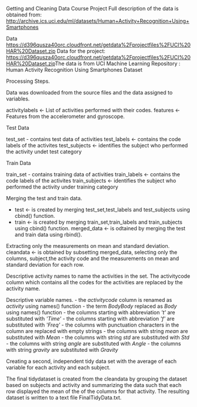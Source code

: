 Getting and Cleaning Data Course Project
Full description of the data is obtained from: http://archive.ics.uci.edu/ml/datasets/Human+Activity+Recognition+Using+Smartphones

Data
https://d396qusza40orc.cloudfront.net/getdata%2Fprojectfiles%2FUCI%20HAR%20Dataset.zip
Data for the project:
https://d396qusza40orc.cloudfront.net/getdata%2Fprojectfiles%2FUCI%20HAR%20Dataset.zip
​
The data is from UCI Machine Learning Repository : Human Activity Recognition Using Smartphones Dataset
    
Processing Steps.

Data was downloaded from the source files and the data assigned to variables.

activitylabels <- List of activities performed with their codes.
features <- Features from the accelerometer and gyroscope.

Test Data

test_set - contains test data of activities
test_labels <- contains the code labels of the activites
test_subjects <- identifies the subject who performed the activity undet test category

Train Data

train_set - contains training data of activities
train_labels <- contains the code labels of the activites
train_subjects <- identifies the subject who performed the activity under training category

Merging the test and train data.

- test <- is created by merging test_set,test_labels and test_subjects using cbind() function.
- train <- is created by merging train_set,train_labels and train_subjects using cbind() function.
merged_data <- is odtained by merging the test and train data using rbind().

Extracting only the measurements on mean and standard deviation.
cleandata <- is obtained by subsetting merged_data, selecting only the columns, subject,the activity code and the measurements on mean and standard deviation for each row.

Descriptive activity names to name the activities in the set.
The activitycode column which contains all the codes for the activities are replaced by the activity name.

Descriptive variable names.
    - the *activitycode* column is renamed as *activity* using names() function
    - the term *BodyBody* replaced as *Body* using names() function 
    - the columns starting with abbreviation *'t'* are substituted with *'Time'*
    - the columns starting with abbreviation  *'f'* are substituted with *'Freq'*
    - the columns with punctuation characters in the column are replaced with empty strings
    - the columns with string *mean* are substituted with *Mean*
    - the columns with string *std* are substituted with *Std*
    - the columns with string *angle* are substituted with *Angle*
    - the columns with string *gravity* are substituted with *Gravity*
    
Creating a second, independent tidy data set with the average of each variable for each activity and each subject.

The final tidydataset is created from the cleandata by grouping the dataset based on subjects and activity and summarizing the data such that each row displayed the mean of the of the columns for that activity. The resulting dataset is written to a text file FinalTidyData.txt.

